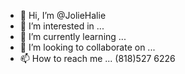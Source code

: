 - 👋 Hi, I’m @JolieHalie
- 👀 I’m interested in ...
- 🌱 I’m currently learning ...
- 💞️ I’m looking to collaborate on ...
- 📫 How to reach me ... (818)527 6226

<!---
JolieHalie/JolieHalie is a ✨ special ✨ repository because its `README.md` (this file) appears on your GitHub profile.
You can click the Preview link to take a look at your changes.
--->
